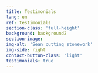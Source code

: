 ```yaml
---
title: Testimonials
lang: en
ref: testimonials
section-class: 'full-height'
background: background2
section-image: 
img-alt: 'Sean cutting stonework'
img-side: right
contact-button-class: 'light'
testimonials: true
---
```



